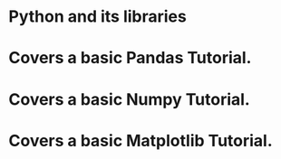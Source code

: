 # Python and its libraries
# Covers a basic Pandas Tutorial. 
# Covers a basic Numpy Tutorial. 
# Covers a basic Matplotlib Tutorial. 



